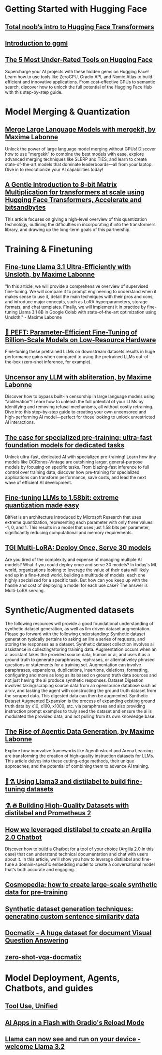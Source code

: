 # Getting Started with Hugging Face

## [Total noob’s intro to Hugging Face Transformers](https://huggingface.co/blog/noob_intro_transformers)

## [Introduction to ggml](https://huggingface.co/blog/introduction-to-ggml)

## [The 5 Most Under-Rated Tools on Hugging Face](https://huggingface.co/blog/unsung-heroes)

Supercharge your AI projects with these hidden gems on Hugging Face! Learn how to use tools like ZeroGPU, Gradio API, and Nomic Atlas to build efficient and innovative applications. From cost-effective GPUs to semantic search, discover how to unlock the full potential of the Hugging Face Hub with this step-by-step guide.

# Model Merging & Quantization

## [Merge Large Language Models with mergekit, by Maxime Labonne](https://huggingface.co/blog/mlabonne/merge-models)

Unlock the power of large language model merging without GPUs! Discover how to use "mergekit" to combine the best models with ease, explore advanced merging techniques like SLERP and TIES, and learn to create state-of-the-art models that dominate leaderboards—all from your laptop. Dive in to revolutionize your AI capabilities today!

## [A Gentle Introduction to 8-bit Matrix Multiplication for transformers at scale using Hugging Face Transformers, Accelerate and bitsandbytes](https://huggingface.co/blog/hf-bitsandbytes-integration)

This article focuses on giving a high-level overview of this quantization technology, outlining the difficulties in incorporating it into the transformers library, and drawing up the long-term goals of this partnership.

# Training & Finetuning

## [Fine-tune Llama 3.1 Ultra-Efficiently with Unsloth, by Maxime Labonne](https://huggingface.co/blog/mlabonne/sft-llama3)

"In this article, we will provide a comprehensive overview of supervised fine-tuning. We will compare it to prompt engineering to understand when it makes sense to use it, detail the main techniques with their pros and cons, and introduce major concepts, such as LoRA hyperparameters, storage formats, and chat templates. Finally, we will implement it in practice by fine-tuning Llama 3.1 8B in Google Colab with state-of-the-art optimization using Unsloth." - Maxime Labonne

## [🤗 PEFT: Parameter-Efficient Fine-Tuning of Billion-Scale Models on Low-Resource Hardware](https://huggingface.co/blog/peft)

Fine-tuning these pretrained LLMs on downstream datasets results in huge performance gains when compared to using the pretrained LLMs out-of-the-box (zero-shot inference, for example).

## [Uncensor any LLM with abliteration, by Maxime Labonne](https://huggingface.co/blog/mlabonne/abliteration)

Discover how to bypass built-in censorship in large language models using "abliteration"! Learn how to unleash the full potential of your LLMs by identifying and removing refusal mechanisms, all without costly retraining. Dive into this step-by-step guide to creating your own uncensored and high-performing AI model—perfect for those looking to unlock unrestricted AI interactions.

## [The case for specialized pre-training: ultra-fast foundation models for dedicated tasks](https://huggingface.co/blog/Pclanglais/specialized-pre-training)

Unlock ultra-fast, dedicated AI with specialized pre-training! Learn how tiny models like OCRonos-Vintage are outshining larger, general-purpose models by focusing on specific tasks. From blazing-fast inference to full control over training data, discover how pre-training for specialized applications can transform performance, save costs, and lead the next wave of efficient AI development.

## [Fine-tuning LLMs to 1.58bit: extreme quantization made easy](https://huggingface.co/blog/1_58_llm_extreme_quantization)

BitNet is an architecture introduced by Microsoft Research that uses extreme quantization, representing each parameter with only three values: -1, 0, and 1. This results in a model that uses just 1.58 bits per parameter, significantly reducing computational and memory requirements.

## [TGI Multi-LoRA: Deploy Once, Serve 30 models](https://huggingface.co/blog/multi-lora-serving)

Are you tired of the complexity and expense of managing multiple AI models? What if you could deploy once and serve 30 models? In today's ML world, organizations looking to leverage the value of their data will likely end up in a fine-tuned world, building a multitude of models, each one highly specialized for a specific task. But how can you keep up with the hassle and cost of deploying a model for each use case? The answer is Multi-LoRA serving.

# Synthetic/Augmented datasets

The following resources will provide a good foundational understanding of synthetic dataset generation, as well as llm driven dataset augmentation.
Please go forward with the following understanding:
Synthetic dataset generation typically pertains to asking an llm a series of requests, and storing the responses as a dataset.
Synthetic dataset collection involves ai assistance in collecting/storing training data.
Augmentation occurs when an ai assistant takes the provided source data, human or ai, and uses it as a ground truth to generate paraphrases, rephrases, or alternativeley phrased questions or statements for a training set. Augmentation can involve paraphrases, expansions, duplications, insertions, deletions, formatting, configuring and more as long as its based on ground truth data sources and not just having the ai produce synthetic responses.
Dataset Digestion involves taking/scraping source data from an opensource database such as arxiv, and tasking the agent with constructing the ground truth dataset from the scraped data. This digested data can then be augmented.
Synthetic Dataset Augmented Expansion is the process of expanding existing ground truth data by x10, x100, x1000, etc. via paraphrases and also providing instruction prompt examples to truly seed the dataset and ensure the ai is modulated the provided data, and not pulling from its own knowledge base.

## [The Rise of Agentic Data Generation, by Maxime Labonne](https://huggingface.co/blog/mlabonne/agentic-datagen)

Explore how innovative frameworks like AgentInstruct and Arena Learning are transforming the creation of high-quality instruction datasets for LLMs. This article delves into these cutting-edge methods, their unique approaches, and the potential of combining them to advance AI training.

## [🦙⚗️ Using Llama3 and distilabel to build fine-tuning datasets](https://huggingface.co/blog/dvilasuero/synthetic-data-with-llama3-distilabel)

## [⚗️ 🔥 Building High-Quality Datasets with distilabel and Prometheus 2](https://huggingface.co/blog/burtenshaw/distilabel-prometheus-2)

## [How we leveraged distilabel to create an Argilla 2.0 Chatbot](https://huggingface.co/blog/argilla-chatbot)

Discover how to build a Chatbot for a tool of your choice (Argilla 2.0 in this case) that can understand technical documentation and chat with users about it.
In this article, we'll show you how to leverage distilabel and fine-tune a domain-specific embedding model to create a conversational model that's both accurate and engaging.

## [Cosmopedia: how to create large-scale synthetic data for pre-training](https://huggingface.co/blog/cosmopedia)

## [Synthetic dataset generation techniques: generating custom sentence similarity data](https://huggingface.co/blog/davanstrien/synthetic-similarity-datasets)

## [Docmatix - A huge dataset for document Visual Question Answering](https://huggingface.co/blog/docmatix)

## [zero-shot-vqa-docmatix](https://huggingface.co/blog/zero-shot-vqa-docmatix)

# Model Deployment, Agents, Chatbots, and guides

## [Tool Use, Unified](https://huggingface.co/blog/unified-tool-use)

## [AI Apps in a Flash with Gradio's Reload Mode](https://huggingface.co/blog/gradio-reload)

## [Llama can now see and run on your device - welcome Llama 3.2](https://huggingface.co/blog/llama32)

